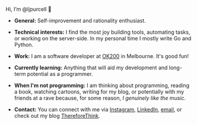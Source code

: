 Hi, I’m @ljpurcell 👋

- __General:__ Self-improvement and rationality enthusiast. 

- __Technical interests:__ I find the most joy building tools, automating tasks, or working on the server-side. In my personal time I mostly write Go and Python. 

- __Work:__ I am a software developer at [OK200](https://ok200.net/) in Melbourne. It's good fun!

- __Currently learning:__ Anything that will aid my development and long-term potential as a programmer.

- __When I'm not programming:__ I am thinking about programming, reading a book, watching cartoons, writing for my blog, or potentially with my friends at a rave because, for some reason, _I genuinely like the music_.

- __Contact:__ You can connect with me via [Instagram](https://www.instagram.com/l.j.purcell/), [LinkedIn](https://www.linkedin.com/in/lyndon-purcell/), 
[email](mailto:ljpurcell.dev@gmail.com), or check out my blog [ThereforeThink](https://thereforethink.blog/).